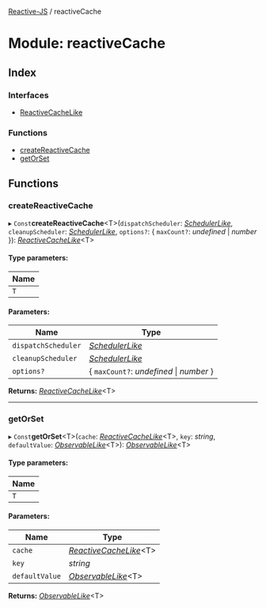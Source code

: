 [Reactive-JS](../README.md) / reactiveCache

# Module: reactiveCache

## Index

### Interfaces

* [ReactiveCacheLike](../interfaces/reactivecache.reactivecachelike.md)

### Functions

* [createReactiveCache](reactivecache.md#createreactivecache)
* [getOrSet](reactivecache.md#getorset)

## Functions

### createReactiveCache

▸ `Const`**createReactiveCache**<T\>(`dispatchScheduler`: [*SchedulerLike*](../interfaces/scheduler.schedulerlike.md), `cleanupScheduler`: [*SchedulerLike*](../interfaces/scheduler.schedulerlike.md), `options?`: { `maxCount?`: *undefined* \| *number*  }): [*ReactiveCacheLike*](../interfaces/reactivecache.reactivecachelike.md)<T\>

#### Type parameters:

Name |
------ |
`T` |

#### Parameters:

Name | Type |
------ | ------ |
`dispatchScheduler` | [*SchedulerLike*](../interfaces/scheduler.schedulerlike.md) |
`cleanupScheduler` | [*SchedulerLike*](../interfaces/scheduler.schedulerlike.md) |
`options?` | { `maxCount?`: *undefined* \| *number*  } |

**Returns:** [*ReactiveCacheLike*](../interfaces/reactivecache.reactivecachelike.md)<T\>

___

### getOrSet

▸ `Const`**getOrSet**<T\>(`cache`: [*ReactiveCacheLike*](../interfaces/reactivecache.reactivecachelike.md)<T\>, `key`: *string*, `defaultValue`: [*ObservableLike*](../interfaces/observable.observablelike.md)<T\>): [*ObservableLike*](../interfaces/observable.observablelike.md)<T\>

#### Type parameters:

Name |
------ |
`T` |

#### Parameters:

Name | Type |
------ | ------ |
`cache` | [*ReactiveCacheLike*](../interfaces/reactivecache.reactivecachelike.md)<T\> |
`key` | *string* |
`defaultValue` | [*ObservableLike*](../interfaces/observable.observablelike.md)<T\> |

**Returns:** [*ObservableLike*](../interfaces/observable.observablelike.md)<T\>
